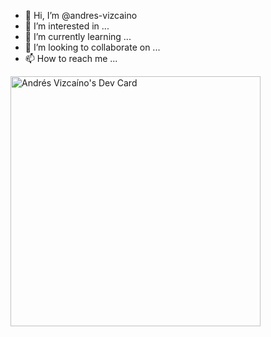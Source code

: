 - 👋 Hi, I’m @andres-vizcaino
- 👀 I’m interested in ...
- 🌱 I’m currently learning ...
- 💞️ I’m looking to collaborate on ...
- 📫 How to reach me ...

<!---
andres-vizcaino/andres-vizcaino is a ✨ special ✨ repository because its `README.md` (this file) appears on your GitHub profile.
You can click the Preview link to take a look at your changes.
--->
<a href="https://app.daily.dev/pipegoods"><img src="https://api.daily.dev/devcards/9f7955a4ee584460b185fda4b42e28df.png?r=ta9" width="400" alt="Andrés Vizcaíno's Dev Card"/></a>
